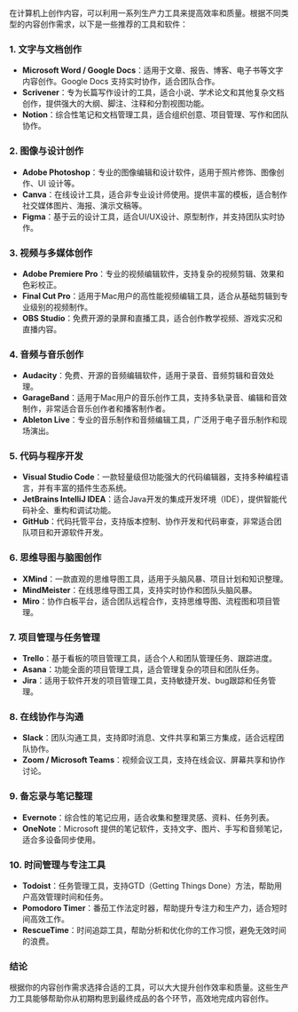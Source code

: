 在计算机上创作内容，可以利用一系列生产力工具来提高效率和质量。根据不同类型的内容创作需求，以下是一些推荐的工具和软件：

### 1. **文字与文档创作**
   - **Microsoft Word / Google Docs**：适用于文章、报告、博客、电子书等文字内容创作。Google Docs 支持实时协作，适合团队合作。
   - **Scrivener**：专为长篇写作设计的工具，适合小说、学术论文和其他复杂文档创作，提供强大的大纲、脚注、注释和分割视图功能。
   - **Notion**：综合性笔记和文档管理工具，适合组织创意、项目管理、写作和团队协作。

### 2. **图像与设计创作**
   - **Adobe Photoshop**：专业的图像编辑和设计软件，适用于照片修饰、图像创作、UI 设计等。
   - **Canva**：在线设计工具，适合非专业设计师使用。提供丰富的模板，适合制作社交媒体图片、海报、演示文稿等。
   - **Figma**：基于云的设计工具，适合UI/UX设计、原型制作，并支持团队实时协作。

### 3. **视频与多媒体创作**
   - **Adobe Premiere Pro**：专业的视频编辑软件，支持复杂的视频剪辑、效果和色彩校正。
   - **Final Cut Pro**：适用于Mac用户的高性能视频编辑工具，适合从基础剪辑到专业级别的视频制作。
   - **OBS Studio**：免费开源的录屏和直播工具，适合创作教学视频、游戏实况和直播内容。

### 4. **音频与音乐创作**
   - **Audacity**：免费、开源的音频编辑软件，适用于录音、音频剪辑和音效处理。
   - **GarageBand**：适用于Mac用户的音乐创作工具，支持多轨录音、编辑和音效制作，非常适合音乐创作者和播客制作者。
   - **Ableton Live**：专业的音乐制作和音频编辑工具，广泛用于电子音乐制作和现场演出。

### 5. **代码与程序开发**
   - **Visual Studio Code**：一款轻量级但功能强大的代码编辑器，支持多种编程语言，并有丰富的插件生态系统。
   - **JetBrains IntelliJ IDEA**：适合Java开发的集成开发环境（IDE），提供智能代码补全、重构和调试功能。
   - **GitHub**：代码托管平台，支持版本控制、协作开发和代码审查，非常适合团队项目和开源软件开发。

### 6. **思维导图与脑图创作**
   - **XMind**：一款直观的思维导图工具，适用于头脑风暴、项目计划和知识整理。
   - **MindMeister**：在线思维导图工具，支持实时协作和团队头脑风暴。
   - **Miro**：协作白板平台，适合团队远程合作，支持思维导图、流程图和项目管理。

### 7. **项目管理与任务管理**
   - **Trello**：基于看板的项目管理工具，适合个人和团队管理任务、跟踪进度。
   - **Asana**：功能全面的项目管理工具，适合管理复杂的项目和团队任务。
   - **Jira**：适用于软件开发的项目管理工具，支持敏捷开发、bug跟踪和任务管理。

### 8. **在线协作与沟通**
   - **Slack**：团队沟通工具，支持即时消息、文件共享和第三方集成，适合远程团队协作。
   - **Zoom / Microsoft Teams**：视频会议工具，支持在线会议、屏幕共享和协作讨论。

### 9. **备忘录与笔记整理**
   - **Evernote**：综合性的笔记应用，适合收集和整理灵感、资料、任务列表。
   - **OneNote**：Microsoft 提供的笔记软件，支持文字、图片、手写和音频笔记，适合多设备同步使用。

### 10. **时间管理与专注工具**
   - **Todoist**：任务管理工具，支持GTD（Getting Things Done）方法，帮助用户高效管理时间和任务。
   - **Pomodoro Timer**：番茄工作法定时器，帮助提升专注力和生产力，适合短时间高效工作。
   - **RescueTime**：时间追踪工具，帮助分析和优化你的工作习惯，避免无效时间的浪费。

### 结论
根据你的内容创作需求选择合适的工具，可以大大提升创作效率和质量。这些生产力工具能够帮助你从初期构思到最终成品的各个环节，高效地完成内容创作。